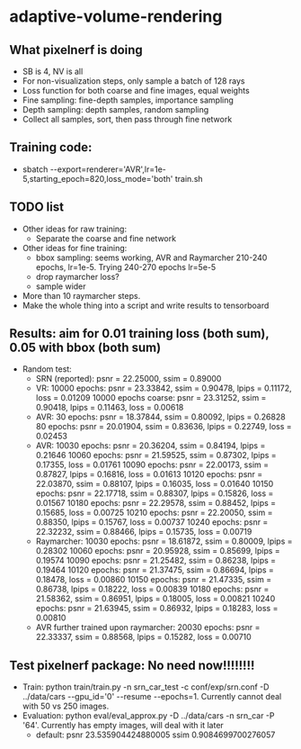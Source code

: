 # adaptive-volume-rendering

## What pixelnerf is doing
- SB is 4, NV is all
- For non-visualization steps, only sample a batch of 128 rays
- Loss function for both coarse and fine images, equal weights
- Fine sampling: fine-depth samples, importance sampling
- Depth sampling: depth samples, random sampling
- Collect all samples, sort, then pass through fine network

## Training code:
- sbatch --export=renderer='AVR',lr=1e-5,starting_epoch=820,loss_mode='both' train.sh 

## TODO list
- Other ideas for raw training:
    - Separate the coarse and fine network
- Other ideas for fine training:
    - bbox sampling: seems working, AVR and Raymarcher 210-240 epochs, lr=1e-5. Trying 240-270 epochs lr=5e-5
    - drop raymarcher loss?
    - sample wider
- More than 10 raymarcher steps.
- Make the whole thing into a script and write results to tensorboard


## Results: aim for 0.01 training loss (both sum), 0.05 with bbox (both sum)
- Random test:
    - SRN (reported):           psnr = 22.25000, ssim = 0.89000
    - VR:  10000 epochs:        psnr = 23.33842, ssim = 0.90478, lpips = 0.11172, loss = 0.01209
           10000 epochs coarse: psnr = 23.31252, ssim = 0.90418, lpips = 0.11463, loss = 0.00618
    - AVR:    30 epochs:        psnr = 18.37844, ssim = 0.80092, lpips = 0.26828
              80 epochs:        psnr = 20.01904, ssim = 0.83636, lpips = 0.22749, loss = 0.02453
    - AVR: 10030 epochs:        psnr = 20.36204, ssim = 0.84194, lpips = 0.21646
           10060 epochs:        psnr = 21.59525, ssim = 0.87302, lpips = 0.17355, loss = 0.01761
           10090 epochs:        psnr = 22.00173, ssim = 0.87827, lpips = 0.16816, loss = 0.01613
           10120 epochs:        psnr = 22.03870, ssim = 0.88107, lpips = 0.16035, loss = 0.01640
           10150 epochs:        psnr = 22.17718, ssim = 0.88307, lpips = 0.15826, loss = 0.01567
           10180 epochs:        psnr = 22.29578, ssim = 0.88452, lpips = 0.15685, loss = 0.00725
           10210 epochs:        psnr = 22.20050, ssim = 0.88350, lpips = 0.15767, loss = 0.00737
           10240 epochs:        psnr = 22.32232, ssim = 0.88466, lpips = 0.15735, loss = 0.00719
    - Raymarcher: 10030 epochs: psnr = 18.61872, ssim = 0.80009, lpips = 0.28302
                  10060 epochs: psnr = 20.95928, ssim = 0.85699, lpips = 0.19574
                  10090 epochs: psnr = 21.25482, ssim = 0.86238, lpips = 0.19464
                  10120 epochs: psnr = 21.37475, ssim = 0.86694, lpips = 0.18478, loss = 0.00860
                  10150 epochs: psnr = 21.47335, ssim = 0.86738, lpips = 0.18222, loss = 0.00839
                  10180 epochs: psnr = 21.58362, ssim = 0.86951, lpips = 0.18005, loss = 0.00821
                  10240 epochs: psnr = 21.63945, ssim = 0.86932, lpips = 0.18283, loss = 0.00810
    - AVR further trained upon raymarcher:
                  20030 epochs: psnr = 22.33337, ssim = 0.88568, lpips = 0.15282, loss = 0.00710
                  
                  
    
                  
                  
                  

          
          
## Test pixelnerf package: No need now!!!!!!!!
- Train: python train/train.py -n srn_car_test -c conf/exp/srn.conf -D ../data/cars --gpu_id='0' --resume --epochs=1. Currently cannot deal with 50 vs 250 images.
- Evaluation: python eval/eval_approx.py -D ../data/cars -n srn_car -P '64'. Currently has empty images, will deal with it later
    - default: psnr 23.535904424880005 ssim 0.9084699700276057
